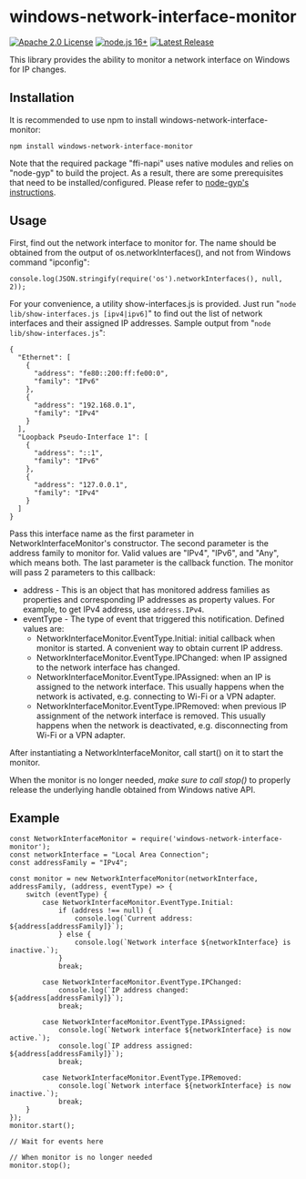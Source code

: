 # windows-network-interface-monitor
[![Apache 2.0 License](https://img.shields.io/badge/License-Apache%202.0-yellow)](https://raw.githubusercontent.com/blu3mania/windows-network-interface-monitor/main/LICENSE)
[![node.js 16+](https://img.shields.io/badge/node.js-16.0.0-blue?logo=node.js)](https://nodejs.org/en/)
[![Latest Release](https://img.shields.io/github/v/release/blu3mania/windows-network-interface-monitor)](https://github.com/blu3mania/windows-network-interface-monitor/releases/latest)

This library provides the ability to monitor a network interface on Windows for IP changes.

## Installation

It is recommended to use npm to install windows-network-interface-monitor:

`npm install windows-network-interface-monitor`

Note that the required package "ffi-napi" uses native modules and relies on "node-gyp" to build the project.
As a result, there are some prerequisites that need to be installed/configured. Please refer to [node-gyp's
instructions](https://github.com/nodejs/node-gyp#installation).

## Usage
First, find out the network interface to monitor for. The name should be obtained from the output of
os.networkInterfaces(), and not from Windows command "ipconfig":
```
console.log(JSON.stringify(require('os').networkInterfaces(), null, 2));
```

For your convenience, a utility show-interfaces.js is provided. Just run
"`node lib/show-interfaces.js [ipv4|ipv6]`"
to find out the list of network interfaces and their assigned IP addresses. Sample output from
"`node lib/show-interfaces.js`":
```
{
  "Ethernet": [
    {
      "address": "fe80::200:ff:fe00:0",
      "family": "IPv6"
    },
    {
      "address": "192.168.0.1",
      "family": "IPv4"
    }
  ],
  "Loopback Pseudo-Interface 1": [
    {
      "address": "::1",
      "family": "IPv6"
    },
    {
      "address": "127.0.0.1",
      "family": "IPv4"
    }
  ]
}
```

Pass this interface name as the first parameter in NetworkInterfaceMonitor's constructor. The second
parameter is the address family to monitor for. Valid values are "IPv4", "IPv6", and "Any", which means
both. The last parameter is the callback function. The monitor will pass 2 parameters to this callback:
- address - This is an object that has monitored address families as properties and corresponding IP
  addresses as property values. For example, to get IPv4 address, use `address.IPv4`.
- eventType - The type of event that triggered this notification. Defined values are:
  - NetworkInterfaceMonitor.EventType.Initial: initial callback when monitor is started. A convenient
    way to obtain current IP address.
  - NetworkInterfaceMonitor.EventType.IPChanged: when IP assigned to the network interface has changed.
  - NetworkInterfaceMonitor.EventType.IPAssigned: when an IP is assigned to the network interface. This
    usually happens when the network is activated, e.g. connecting to Wi-Fi  or a VPN adapter.
  - NetworkInterfaceMonitor.EventType.IPRemoved: when previous IP assignment of the network interface
    is removed. This usually happens when the network is deactivated, e.g. disconnecting from Wi-Fi or
    a VPN adapter.

After instantiating a NetworkInterfaceMonitor, call start() on it to start the monitor.

When the monitor is no longer needed, *make sure to call stop()* to properly release the underlying
handle obtained from Windows native API.

## Example

```
const NetworkInterfaceMonitor = require('windows-network-interface-monitor');
const networkInterface = "Local Area Connection";
const addressFamily = "IPv4";

const monitor = new NetworkInterfaceMonitor(networkInterface, addressFamily, (address, eventType) => {
    switch (eventType) {
        case NetworkInterfaceMonitor.EventType.Initial:
            if (address !== null) {
                console.log(`Current address: ${address[addressFamily]}`);
            } else {
                console.log(`Network interface ${networkInterface} is inactive.`);
            }
            break;

        case NetworkInterfaceMonitor.EventType.IPChanged:
            console.log(`IP address changed: ${address[addressFamily]}`);
            break;

        case NetworkInterfaceMonitor.EventType.IPAssigned:
            console.log(`Network interface ${networkInterface} is now active.`);
            console.log(`IP address assigned: ${address[addressFamily]}`);
            break;

        case NetworkInterfaceMonitor.EventType.IPRemoved:
            console.log(`Network interface ${networkInterface} is now inactive.`);
            break;
    }
});
monitor.start();

// Wait for events here

// When monitor is no longer needed
monitor.stop();
```
